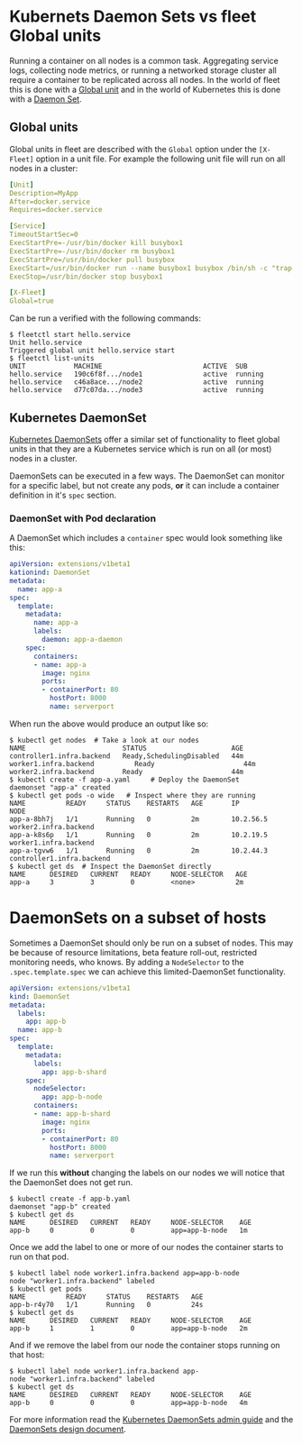 # Kubernets Daemon Sets vs fleet Global units

Running a container on all nodes is a common task. Aggregating service logs, collecting node metrics, or running a networked storage cluster all require a container to be replicated across all nodes. In the world of fleet this is done with a [Global unit][global-units] and in the world of Kubernetes this is done with a [Daemon Set][daemon-sets].

## Global units

Global units in fleet are described with the `Global` option under the `[X-Fleet]` option in a unit file. For example the following unit file will run on all nodes in a cluster:

```yaml
[Unit]
Description=MyApp
After=docker.service
Requires=docker.service

[Service]
TimeoutStartSec=0
ExecStartPre=-/usr/bin/docker kill busybox1
ExecStartPre=-/usr/bin/docker rm busybox1
ExecStartPre=/usr/bin/docker pull busybox
ExecStart=/usr/bin/docker run --name busybox1 busybox /bin/sh -c "trap 'exit 0' INT TERM; while true; do echo Hello World; sleep 1; done"
ExecStop=/usr/bin/docker stop busybox1

[X-Fleet]
Global=true
```

Can be run a verified with the following commands:

```
$ fleetctl start hello.service 
Unit hello.service 
Triggered global unit hello.service start
$ fleetctl list-units
UNIT            MACHINE                         ACTIVE  SUB
hello.service   190c6f8f.../node1    			active  running
hello.service   c46a8ace.../node2    			active  running
hello.service   d77c07da.../node3    			active  running
```

## Kubernetes DaemonSet

[Kubernetes DaemonSets][k8s-daemonset] offer a similar set of functionality to fleet global units in that they are a Kubernetes service which is run on all (or most) nodes in a cluster.

DaemonSets can be executed in a few ways. The DaemonSet can monitor for a specific label, but not create any pods, **or** it can include a container definition in it's `spec` section.

### DaemonSet with Pod declaration

A DaemonSet which includes a `container` spec would look something like this:

```yaml
apiVersion: extensions/v1beta1 
kationind: DaemonSet
metadata:
  name: app-a
spec:
  template:
    metadata:
      name: app-a
      labels:
        daemon: app-a-daemon
    spec:
      containers:
      - name: app-a
        image: nginx
        ports:
        - containerPort: 80
          hostPort: 8000
          name: serverport
```

When run the above would produce an output like so:

```
$ kubectl get nodes  # Take a look at our nodes
NAME    		            STATUS                     AGE
controller1.infra.backend   Ready,SchedulingDisabled   44m
worker1.infra.backend          Ready                      44m
worker2.infra.backend       Ready                      44m
$ kubectl create -f app-a.yaml     # Deploy the DaemonSet
daemonset "app-a" created
$ kubectl get pods -o wide   # Inspect where they are running
NAME          READY     STATUS    RESTARTS   AGE       IP          NODE
app-a-8bh7j   1/1       Running   0          2m        10.2.56.5   worker2.infra.backend
app-a-k8s6p   1/1       Running   0          2m        10.2.19.5   worker1.infra.backend
app-a-tgvw6   1/1       Running   0          2m        10.2.44.3   controller1.infra.backend
$ kubectl get ds  # Inspect the DaemonSet directly
NAME      DESIRED   CURRENT   READY     NODE-SELECTOR   AGE
app-a     3         3         0         <none>          2m
```

# DaemonSets on a subset of hosts

Sometimes a DaemonSet should only be run on a subset of nodes. This may be because of resource limitations, beta feature roll-out, restricted monitoring needs, who knows. By adding a `NodeSelector` to the `.spec.template.spec` we can achieve this limited-DaemonSet functionality.

```yaml
apiVersion: extensions/v1beta1
kind: DaemonSet
metadata:
  labels:
    app: app-b
  name: app-b
spec:
  template:
    metadata:
      labels:
        app: app-b-shard
    spec:
      nodeSelector: 
        app: app-b-node
      containers:
      - name: app-b-shard
        image: nginx
        ports:
        - containerPort: 80
          hostPort: 8000
          name: serverport
```

If we run this **without** changing the labels on our nodes we will notice that the DaemonSet does not get run.

```
$ kubectl create -f app-b.yaml
daemonset "app-b" created
$ kubectl get ds
NAME      DESIRED   CURRENT   READY     NODE-SELECTOR    AGE
app-b     0         0         0         app=app-b-node   1m
```

Once we add the label to one or more of our nodes the container starts to run on that pod.

```
$ kubectl label node worker1.infra.backend app=app-b-node
node "worker1.infra.backend" labeled
$ kubectl get pods
NAME          READY     STATUS    RESTARTS   AGE
app-b-r4y70   1/1       Running   0          24s
$ kubectl get ds
NAME      DESIRED   CURRENT   READY     NODE-SELECTOR    AGE
app-b     1         1         0         app=app-b-node   2m
```

And if we remove the label from our node the container stops running on that host:

```
$ kubectl label node worker1.infra.backend app-
node "worker1.infra.backend" labeled
$ kubectl get ds
NAME      DESIRED   CURRENT   READY     NODE-SELECTOR    AGE
app-b     0         0         0         app=app-b-node   4m
```

For more information read the [Kubernetes DaemonSets admin guide][k8s-daemonset] and the [DaemonSets design document][k8s-daemonset-design].

[daemon-sets]: http://kubernetes.io/docs/admin/daemons/
[global-units]: https://coreos.com/fleet/docs/latest/unit-files-and-scheduling.html#systemd-specifiers
[k8s-daemonset-design]: https://github.com/kubernetes/community/blob/master/contributors/design-proposals/daemon.md
[k8s-daemonset]: http://kubernetes.io/docs/admin/daemons/

